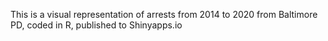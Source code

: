 This is a visual representation of arrests from 2014 to 2020 from Baltimore PD, coded in R, published to Shinyapps.io

